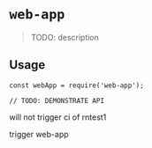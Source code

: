 # `web-app`

> TODO: description

## Usage

```
const webApp = require('web-app');

// TODO: DEMONSTRATE API
```

will not trigger ci of rntest1

trigger web-app
